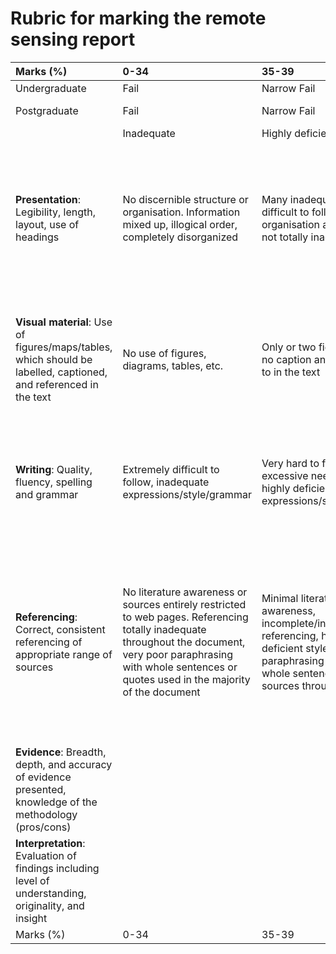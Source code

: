 # Rubric for marking the remote sensing report

| Marks (%)     | 0-34 | 35-39       | 40-49 | 50-59 | 60-69 | 70-79       | 80-100           |
|:-|:-|:-|:-|:-|:-|:-|:-|
| Undergraduate | Fail | Narrow Fail | Third | 2.2   | 2.1   | First       | High First       |
| Postgraduate  | Fail | Narrow Fail | Fail  | Pass  | Merit | Distinction | High Distinction |
| | Inadequate | Highly deficient | Deficient | Adequate | Good | Very good | Outstanding |
| **Presentation**: Legibility, length, layout, use of headings | No discernible structure or organisation. Information mixed up, illogical order, completely disorganized | Many inadequacies, difficult to follow, very poor organisation and style but not totally inadequate | Poor presentation, structure and organisation require improvement, order or use of headings, layout, length, or style of figures/tables are inappropriate | Some deficiencies in style, adequate but not optimal, may require better layout, length, style of figures/tables, or use of headings | Logical presentation, appropriate length, but still requires some re-organising or editing | Logical presentation, appropriate length, very good but not necessarily at publishable quality | Organised and presented appropriately, clearly, succinctly, professionally, at a high standard with only a few minor corrections to style |
| **Visual material**: Use of figures/maps/tables, which should be labelled, captioned, and referenced in the text | No use of figures, diagrams, tables, etc. | Only or two figures/tables, no caption and not referred to in the text | Insufficient figures/tables with sloppy labelling, attribution, captioning, and referral | Insufficient figures/tables but most with proper labelling, attribution, captioning, and referral | Range of figures/tables with some significant errors in labels, etc. | Range of figures/tables, but some minor errors in labels, etc. | Appropriate and well designed figures/tables, all having labels, captions, attribution, and referred to in the text |
| **Writing**: Quality, fluency, spelling and grammar | Extremely difficult to follow, inadequate expressions/style/grammar | Very hard to follow with excessive need to rewrite, highly deficient expressions/style/grammar | Can be read and followed with difficulty, unclear style, much need to correct spelling/grammar | Can be followed okay, but some need to correct spelling/grammar, repetition of content or poor organisation of ideas/content | Well written, easy to read but some need to correct spelling/grammar, a little repetitive or obscure in places | Clear and easy to read, minimal corrections required but not necessarily of publishable quality | Very well written, no repetition, very little required to improve for professional work |
| **Referencing**: Correct, consistent referencing of appropriate range of sources | No literature awareness or sources entirely restricted to web pages. Referencing totally inadequate throughout the document, very poor paraphrasing with whole sentences or quotes used in the majority of the document | Minimal literature awareness, incomplete/incorrect referencing, highly deficient style, very weak paraphrasing with many whole sentences from sources throughout | Deficient range of sources, considerable errors and inconsistencies in style, citations are given but paraphrasing is poor in long sections of the document, references are missing when expected | Just the minimum reading required, style requires improvement, small sections of text written in own words but with missing references, poor paraphrasing in one/two places | Good evidence of reading, with a few missing references when expected, very good paraphrasing with no long phrases or whole sentences cited, style is good but requires improvement | Evidence of supplementary reading, very good style, paraphrasing very good, some corrections of citations may be required for professional-level quality | Ideal level of supplementary reading, all sources cited and references presented in correct style, written in own words with excellent summarising of sources with minimal matches in text |
| **Evidence**: Breadth, depth, and accuracy of evidence presented, knowledge of the methodology (pros/cons) |
| **Interpretation**: Evaluation of findings including level of understanding, originality, and insight |
| Marks (%)     | 0-34 | 35-39       | 40-49 | 50-59 | 60-69 | 70-79       | 80-100           |
